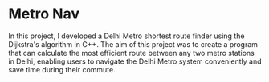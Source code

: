# Metro Nav 
In this project, I developed a Delhi Metro shortest route finder using the Dijkstra's algorithm in C++. The aim of this project was to create a program that can calculate the most efficient route between any two metro stations in Delhi, enabling users to navigate the Delhi Metro system conveniently and save time during their commute.
